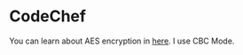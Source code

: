 # CodeChef

You can learn about AES encryption in [here](https://www.coderstool.com/aes-encryption). I use CBC Mode.
